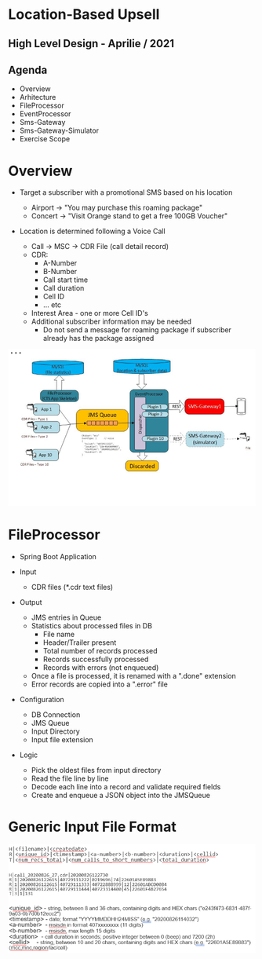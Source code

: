# Location-Based Upsell
## High Level Design - Aprilie / 2021

## Agenda
- Overview
- Arhitecture
- FileProcessor
- EventProcessor
- Sms-Gateway
- Sms-Gateway-Simulator
- Exercise Scope

# Overview
- Target a subscriber with a promotional SMS based on his location
    - Airport -> "You may purchase this roaming package"
    - Concert -> "Visit Orange stand to get a free 100GB Voucher"
    
- Location is determined following a Voice Call
    - Call -> MSC -> CDR File (call detail record)
    - CDR: 
        - A-Number
        - B-Number
        - Call start time
        - Call duration
        - Cell ID
        - ... etc
    - Interest Area - one or more Cell ID's
    - Additional subscriber information may be needed
        - Do not send a message for roaming package if subscriber already has the package assigned

![alt text](https://github.com/ciurescuraul/location-based-upsell/blob/943e828ffb74dd8d4fbee31b60acc80fc6df30d6/HLD.png)

# FileProcessor
- Spring Boot Application
- Input
    - CDR files (*.cdr text files)
    
- Output
    - JMS entries in Queue
    - Statistics about processed files in DB
        - File name
        - Header/Trailer present
        - Total number of records processed
        - Records successfully processed
        - Records with errors (not enqueued)
    - Once a file is processed, it is renamed with a ".done" extension
    - Error records are copied into a ".error" file
    
- Configuration
    - DB Connection
    - JMS Queue
    - Input Directory
    - Input file extension
    
- Logic 
    - Pick the oldest files from input directory
    - Read the file line by line
    - Decode each line into a record and validate required fields
    - Create and enqueue a JSON object into the JMSQueue
    
# Generic Input File Format
![alt text](https://github.com/ciurescuraul/location-based-upsell/blob/944f9b997578742a54205e5c712d222e4246564b/input-file-format.png)